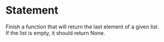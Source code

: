 # Statement
Finish a function that will return the last element of a given list.  
If the list is empty, it should return None.